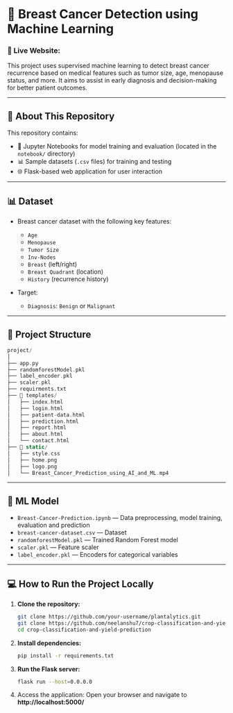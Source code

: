 # 🧠 Breast Cancer Detection using Machine Learning

### 🔗 Live Website: 

This project uses supervised machine learning to detect breast cancer recurrence based on medical features such as tumor size, age, menopause status, and more. It aims to assist in early diagnosis and decision-making for better patient outcomes.

---

## 📁 About This Repository

This repository contains:
- 📓 Jupyter Notebooks for model training and evaluation (located in the `notebook/` directory)
- 📊 Sample datasets (`.csv` files) for training and testing
- 🌐 Flask-based web application for user interaction

---

## 📊 Dataset

- Breast cancer dataset with the following key features:
  - `Age`
  - `Menopause`
  - `Tumor Size`
  - `Inv-Nodes`
  - `Breast` (left/right)
  - `Breast Quadrant` (location)
  - `History` (recurrence history)

- Target:
  - `Diagnosis`: `Benign` or `Malignant`

---
## 📌 Project Structure
```php
project/
│
├── app.py
├── randomforestModel.pkl
├── label_encoder.pkl
├── scaler.pkl
├── requirments.txt
├── 📂 templates/
│   ├── index.html
│   ├── login.html
│   ├── patient-data.html
│   ├── prediction.html
│   ├── report.html
│   ├── about.html
│   └── contact.html 
├── 📂 static/
│   ├── style.css
│   ├── home.png
│   ├── logo.png
│   └── Breast_Cancer_Prediction_using_AI_and_ML.mp4

```
---
## 📂 ML Model

- `Breast-Cancer-Prediction.ipynb` — Data preprocessing, model training, evaluation and prediction
- `breast-cancer-dataset.csv` — Dataset
- `randomforestModel.pkl` — Trained Random Forest model
- `scaler.pkl` — Feature scaler
- `label_encoder.pkl` — Encoders for categorical variables
---
## 💻 How to Run the Project Locally

1. **Clone the repository:**
   ```bash
   git clone https://github.com/your-username/plantalytics.git
   git clone https://github.com/neelanshu7/crop-classification-and-yield-prediction.git
   cd crop-classification-and-yield-prediction

2. **Install dependencies:**
   ```bash
   pip install -r requirements.txt

3. **Run the Flask server:**
   ```bash
   flask run --host=0.0.0.0

4. Access the application:
   Open your browser and navigate to **http://localhost:5000/**

